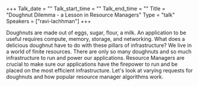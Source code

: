 +++
Talk_date = ""
Talk_start_time = ""
Talk_end_time = ""
Title = "Doughnut Dilemma - a Lesson in Resource Managers"
Type = "talk"
Speakers = ["ravi-lachhman"]
+++

Doughnuts are made out of eggs, sugar, flour, a milk. An application to be useful requires compute, memory, storage, and networking. What does a delicious doughnut have to do with these pillars of infrastructure? We live in a world of finite resources. There are only so many doughnuts and so much infrastructure to run and power our applications. Resource Managers are crucial to make sure our applications have the firepower to run and be placed on the most efficient infrastructure. Let's look at varying requests for doughnuts and how popular resource manager algorithms work. 
